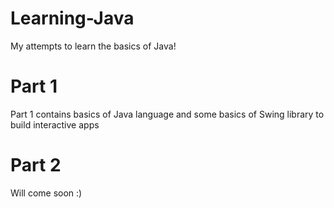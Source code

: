 # Learning-Java
My attempts to learn the basics of Java!

# Part 1
Part 1 contains basics of Java language and some basics of Swing library to build interactive apps

# Part 2
Will come soon :)
